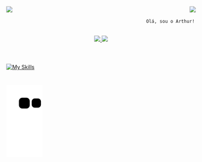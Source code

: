 <h1 align="center">

  <img href=https://github.com/artcordeiro align="left" src="https://visitor-badge.laobi.icu/badge?page_id=artcordeiro" />
  <img href=https://github.com/artcordeiro align="right" src="https://img.shields.io/github/followers/artcordeiro?label=Follow&style=social" />

</h1>



<img height="10px" />   

                                                        Olá, sou o Arthur! 

</div>

<div style="display: inline_block"><br>

</div>

<div align="center">
  <a href="https://github.com/artcordeiro">
  <img height="140em" src="https://github-readme-stats.vercel.app/api?username=artcordeiro&show_icons=true&theme=dark&include_all_commits=true&count_private=true"/>
  <img height="140em" src="https://github-readme-stats.vercel.app/api/top-langs/?username=artcordeiro&layout=compact&langs_count=7&theme=dark"/>

</div>
<div> 
 
<img height="5px" />
<h1 align="center"></h1>

![My Skills](https://skillicons.dev/icons?i=js,java,git,vscode,figma,discord)

<h1 align="center"></h1>

 ![Snake animation](https://github.com/rafaballerini/rafaballerini/blob/output/github-contribution-grid-snake.svg)
  </div>
